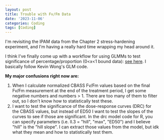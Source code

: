 ```yaml
---
layout: post
title: Trouble with Fv/Fm Data
date: '2023-11-06'
categories: Coding
tags: [Coding]
---
```


I'm revisiting the IPAM data from the Chapter 2 stress-hardening experiment, and I'm having a really hard time wrapping my head around it.

I think I've finally come up with a workflow for using GLMMs to test significance of percentage/proportion (0<x<1 bound data): [see here](https://github.com/ademerlis/temperaturevariability2023/blob/main/physiology/photosynthetic_efficiency/fvfm.Rmd). I basically follow Kevin Wong's GLM code. 

**My major confusions right now are:**
1. When I calculate normalized CBASS Fv/Fm values based on the final Fv/Fm measurement at the end of the treatment period, I get some negative numbers and numbers > 1. There are too many of them to filter out, so I don't know how to statistically test these.
2. I want to test the significance of the dose-response curves (DRC) for the CBASS values, but instead of ED50 I want to test the slopes of the curves to see if those are significant. In the drc model code for R, you can specify parameters (i.e. ll.3 = "hill", "max", "ED50") and I believe "hill" is the "hill slope". I can extract those values from the model, but idk what they mean and how to statistically test them.

